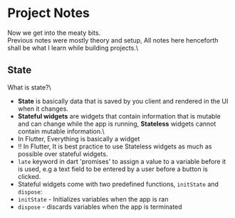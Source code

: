 # Project Notes
Now we get into the meaty bits. \
Previous notes were mostly theory and setup, All notes here henceforth shall be what I learn while building projects.\
## State
What is state?\
- **State** is basically data that is saved by you client and rendered in the UI when it changes.
- **Stateful widgets** are widgets that contain information that is mutable and can change while the app is running, **Stateless** widgets cannot contain mutable information.\
- In Flutter, Everything is basically a widget
- !! In Flutter, It is best practice to use Stateless widgets as much as possible over stateful widgets.
- `late` keyword in dart 'promises' to assign a value to a variable before it is used, e.g a text field to be entered by a user before a button is clicked.
- Stateful widgets come with two predefined functions, `initState` and `dispose`: 
- `initState` - Initializes variables when the app is ran
- `dispose` - discards variables when the app is terminated
